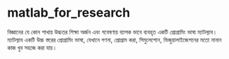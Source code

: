 # matlab_for_research
বিজ্ঞানের যে কোন শাখায় উচ্চতর শিক্ষা অর্জন এবং গবেষণায় ব্যাপক ভাবে ব্যবহৃত একটি প্রোগ্রামিং ভাষা ম্যাটল্যাব। ম্যাটল্যাব একটি উচ্চ স্তরের প্রোগ্রামিং ভাষা, যেখানে গণনা, প্রোগ্রাম করা, সিমুলেশোন, ভিজুয়ালাইজেশনের মতো নানান কাজ খুব সহজে করা যায়। 
